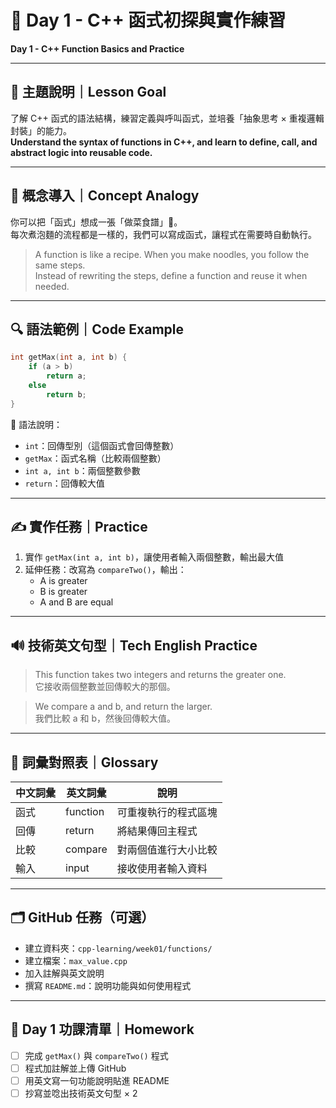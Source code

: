 
# 📘 Day 1 - C++ 函式初探與實作練習  
**Day 1 - C++ Function Basics and Practice**

---

## 🎯 主題說明｜Lesson Goal  
了解 C++ 函式的語法結構，練習定義與呼叫函式，並培養「抽象思考 × 重複邏輯封裝」的能力。  
**Understand the syntax of functions in C++, and learn to define, call, and abstract logic into reusable code.**

---

## 🧠 概念導入｜Concept Analogy  
你可以把「函式」想成一張「做菜食譜」📄。  
每次煮泡麵的流程都是一樣的，我們可以寫成函式，讓程式在需要時自動執行。

> A function is like a recipe. When you make noodles, you follow the same steps.  
> Instead of rewriting the steps, define a function and reuse it when needed.

---

## 🔍 語法範例｜Code Example

```cpp
int getMax(int a, int b) {
    if (a > b)
        return a;
    else
        return b;
}
```

📌 語法說明：
- `int`：回傳型別（這個函式會回傳整數）
- `getMax`：函式名稱（比較兩個整數）
- `int a, int b`：兩個整數參數
- `return`：回傳較大值

---

## ✍️ 實作任務｜Practice

1. 實作 `getMax(int a, int b)`，讓使用者輸入兩個整數，輸出最大值  
2. 延伸任務：改寫為 `compareTwo()`，輸出：
   - A is greater
   - B is greater
   - A and B are equal

---

## 🔊 技術英文句型｜Tech English Practice

> This function takes two integers and returns the greater one.  
> 它接收兩個整數並回傳較大的那個。

> We compare a and b, and return the larger.  
> 我們比較 a 和 b，然後回傳較大值。

---

## 📖 詞彙對照表｜Glossary

| 中文詞彙 | 英文詞彙 | 說明 |
|----------|----------|------|
| 函式     | function | 可重複執行的程式區塊 |
| 回傳     | return   | 將結果傳回主程式 |
| 比較     | compare  | 對兩個值進行大小比較 |
| 輸入     | input    | 接收使用者輸入資料 |

---

## 🗂️ GitHub 任務（可選）

- 建立資料夾：`cpp-learning/week01/functions/`  
- 建立檔案：`max_value.cpp`  
- 加入註解與英文說明  
- 撰寫 `README.md`：說明功能與如何使用程式

---

## 🎒 Day 1 功課清單｜Homework

- [ ] 完成 `getMax()` 與 `compareTwo()` 程式
- [ ] 程式加註解並上傳 GitHub
- [ ] 用英文寫一句功能說明貼進 README
- [ ] 抄寫並唸出技術英文句型 × 2
